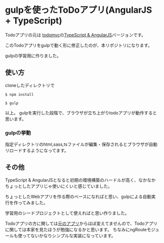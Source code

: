 # gulpを使ったToDoアプリ(AngularJS + TypeScript)
Todoアプリの元は
[todomvc](https://github.com/tastejs/todomvc)の[TypeScript & AngularJS](http://todomvc.com/examples/typescript-angular/#/)バージョンです。

このTodoアプリをgulpで動く形に修正したのが、本リポジトリになります。

gulpの学習用に作りました。

## 使い方
cloneしたディレクトリで

```パッケージのインストール
$ npm install
```

```gulp実行
$ gulp
```

以上。
gulpを実行した段階で、ブラウザが立ち上がりtodoアプリが動作すると思います。


### gulpの挙動
指定ディレクトリのhtml,sass,tsファイルが編集・保存されるとブラウザが自動リロードするようになってます。

## その他

TypeScript & AngularJSとなると初期の環境構築のハードルが高く、なかなかちょっとしたアプリじゃ使いにくいと感じていました。

ちょっとしたWebアプリを作る際のベースになればと思い、gulpによる自動実行を作ってみました。

学習用のシードプロジェクトとして使えればと思い作りました。

Todoアプリの方に関しては[元のアプリ](https://github.com/tastejs/todomvc/tree/gh-pages/examples/typescript-angular)からほぼ変えてませんので、Todoアプリに関しては本家を見たほうが勉強になるかと思います。
ちなみにngRouteモジュールも使ってないかなりシンプルな実装になっています。
